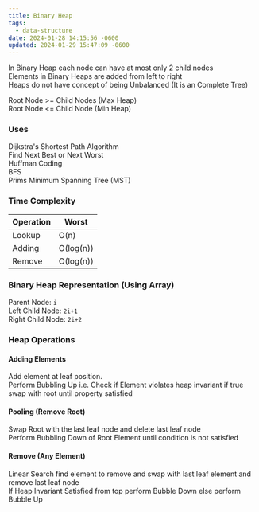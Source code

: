 ```yaml
---
title: Binary Heap
tags:
  - data-structure
date: 2024-01-28 14:15:56 -0600
updated: 2024-01-29 15:47:09 -0600
---
```


In Binary Heap each node can have at most only 2 child nodes  
Elements in Binary Heaps are added from left to right  
Heaps do not have concept of being Unbalanced (It is an Complete Tree)

Root Node >= Child Nodes (Max Heap)  
Root Node \<= Child Node (Min Heap)

### Uses

Dijkstra's Shortest Path Algorithm  
Find Next Best or Next Worst  
Huffman Coding  
BFS  
Prims Minimum Spanning Tree (MST)

### Time Complexity

| Operation | Worst     |
| --------- | --------- |
| Lookup    | O(n)      |
| Adding    | O(log(n)) |
| Remove    | O(log(n)) |

### Binary Heap Representation (Using Array)

Parent Node: `i`  
Left Child Node: `2i+1`  
Right Child Node: `2i+2`

### Heap Operations

#### Adding Elements
Add element at leaf position.  
Perform Bubbling Up i.e. Check if Element violates heap invariant if true swap with root until property satisfied

#### Pooling (Remove Root)
Swap Root with the last leaf node and delete last leaf node  
Perform Bubbling Down of Root Element until condition is not satisfied

#### Remove (Any Element)
Linear Search find element to remove and swap with last leaf element and remove last leaf node  
If Heap Invariant Satisfied from top perform Bubble Down else perform Bubble Up
